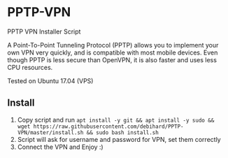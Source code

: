 # PPTP-VPN
PPTP VPN Installer Script


A Point-To-Point Tunneling Protocol (PPTP) allows you to implement your own VPN very quickly, and is compatible with most mobile devices. Even though PPTP is less secure than OpenVPN, it is also faster and uses less CPU resources.

Tested on Ubuntu 17.04 (VPS)


## Install
1. Copy script and run `apt install -y git && apt install -y sudo && wget https://raw.githubusercontent.com/debihard/PPTP-VPN/master/install.sh && sudo bash install.sh`
2. Script will ask for username and password for VPN, set them correctly
3. Connect the VPN and Enjoy :)
